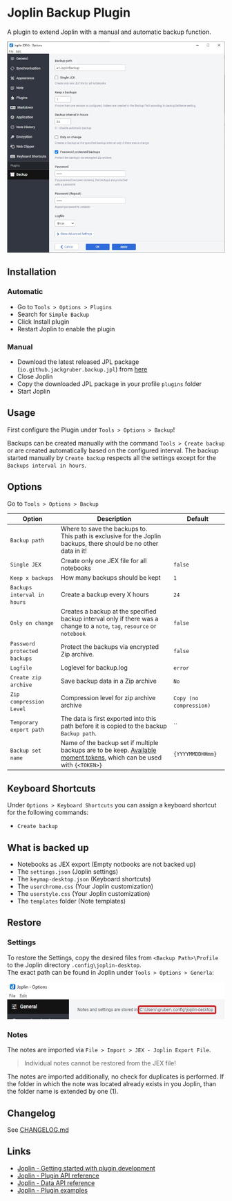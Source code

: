 # Joplin Backup Plugin

A plugin to extend Joplin with a manual and automatic backup function.

<img src=img/main.jpg>

## Installation

### Automatic

- Go to `Tools > Options > Plugins`
- Search for `Simple Backup`
- Click Install plugin
- Restart Joplin to enable the plugin

### Manual

- Download the latest released JPL package (`io.github.jackgruber.backup.jpl`) from [here](https://github.com/JackGruber/joplin-plugin-backup/releases/latest)
- Close Joplin
- Copy the downloaded JPL package in your profile `plugins` folder
- Start Joplin

## Usage

First configure the Plugin under `Tools > Options > Backup`!

Backups can be created manually with the command `Tools > Create backup` or are created automatically based on the configured interval.
The backup started manually by `Create backup` respects all the settings except for the `Backups interval in hours`.

## Options

Go to `Tools > Options > Backup`

| Option                       | Description                                                                                                                                                              | Default                 |
| ---------------------------- | ------------------------------------------------------------------------------------------------------------------------------------------------------------------------ | ----------------------- |
| `Backup path`                | Where to save the backups to. <br>This path is exclusive for the Joplin backups, there should be no other data in it!                                                    |                         |
| `Single JEX`                 | Create only one JEX file for all notebooks                                                                                                                               | `false`                 |
| `Keep x backups`             | How many backups should be kept                                                                                                                                          | `1`                     |
| `Backups interval in hours`  | Create a backup every X hours                                                                                                                                            | `24`                    |
| `Only on change`             | Creates a backup at the specified backup interval only if there was a change to a `note`, `tag`, `resource` or `notebook`                                                | `false`                 |
| `Password protected backups` | Protect the backups via encrypted Zip archive.                                                                                                                           | `false`                 |
| `Logfile`                    | Loglevel for backup.log                                                                                                                                                  | `error`                 |
| `Create zip archive`         | Save backup data in a Zip archive                                                                                                                                        | `No`                    |
| `Zip compression Level`      | Compression level for zip archive archive                                                                                                                                | `Copy (no compression)` |
| `Temporary export path`      | The data is first exported into this path before it is copied to the backup `Backup path`.                                                                               | ``                      |
| `Backup set name`            | Name of the backup set if multiple backups are to be keep. [Available moment tokens](https://momentjs.com/docs/#/displaying/format/), which can be used with `{<TOKEN>}` | `{YYYYMMDDHHmm}`        |

## Keyboard Shortcuts

Under `Options > Keyboard Shortcuts` you can assign a keyboard shortcut for the following commands:

- `Create backup`

## What is backed up

- Notebooks as JEX export (Empty notbooks are not backed up)
- The `settings.json` (Joplin settings)
- The `keymap-desktop.json` (Keyboard shortcuts)
- The `userchrome.css` (Your Joplin customization)
- The `userstyle.css` (Your Joplin customization)
- The `templates` folder (Note templates)

## Restore

### Settings

To restore the Settings, copy the desired files from `<Backup Path>\Profile` to the Joplin directory `.config\joplin-desktop`.  
The exact path can be found in Joplin under `Tools > Options > Generla`:

<img src=img/joplin_path_in_gui.jpg>

### Notes

The notes are imported via `File > Import > JEX - Joplin Export File`.

> Individual notes cannot be restored from the JEX file!

The notes are imported additionally, no check for duplicates is performed.
If the folder in which the note was located already exists in you Joplin, than the folder name is extended by one (1).

## Changelog

See [CHANGELOG.md](CHANGELOG.md)

## Links

- [Joplin - Getting started with plugin development](https://joplinapp.org/api/get_started/plugins/)
- [Joplin - Plugin API reference](https://joplinapp.org/api/references/plugin_api/classes/joplin.html)
- [Joplin - Data API reference](https://joplinapp.org/api/references/rest_api/)
- [Joplin - Plugin examples](https://github.com/laurent22/joplin/tree/dev/packages/app-cli/tests/support/plugins)
